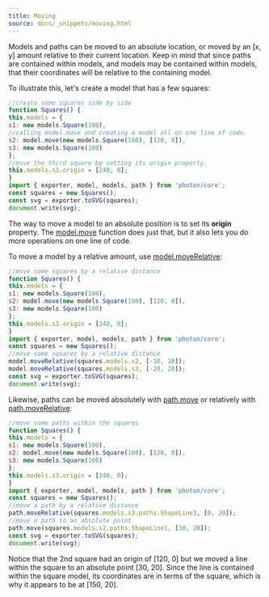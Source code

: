 ```yaml
---
title: Moving
source: docs/_snippets/moving.html
---
```


Models and paths can be moved to an absolute location, or moved by an [x, y] amount relative to their current location.
Keep in mind that since paths are contained within models, and models may be contained within models, that their coordinates will be relative to the containing model.

To illustrate this, let's create a model that has a few squares:

```javascript
//create some squares side by side
function Squares() {
this.models = {
s1: new models.Square(100),
//calling model.move and creating a model all on one line of code.
s2: model.move(new models.Square(100), [120, 0]),
s3: new models.Square(100)
};
//move the third square by setting its origin property.
this.models.s3.origin = [240, 0];
}
import { exporter, model, models, path } from 'photon/core';
const squares = new Squares();
const svg = exporter.toSVG(squares);
document.write(svg);
```

The way to move a model to an absolute position is to set its **origin** property.
The [model.move](/docs/api/modules/model.md#move) function does just that, but it also lets you do more operations on one line of code.

To move a model by a relative amount, use [model.moveRelative](/docs/api/modules/model.md#moverelative):

```javascript
//move some squares by a relative distance
function Squares() {
this.models = {
s1: new models.Square(100),
s2: model.move(new models.Square(100), [120, 0]),
s3: new models.Square(100)
};
this.models.s3.origin = [240, 0];
}
import { exporter, model, models, path } from 'photon/core';
const squares = new Squares();
//move some squares by a relative distance
model.moveRelative(squares.models.s2, [-10, 10]);
model.moveRelative(squares.models.s3, [-20, 20]);
const svg = exporter.toSVG(squares);
document.write(svg);
```

Likewise, paths can be moved absolutely with [path.move](/docs/api/modules/path.md#move)
or relatively with [path.moveRelative](/docs/api/modules/path.md#moverelative):

```javascript
//move some paths within the squares
function Squares() {
this.models = {
s1: new models.Square(100),
s2: model.move(new models.Square(100), [120, 0]),
s3: new models.Square(100)
};
this.models.s3.origin = [240, 0];
}
import { exporter, model, models, path } from 'photon/core';
const squares = new Squares();
//move a path by a relative distance
path.moveRelative(squares.models.s3.paths.ShapeLine3, [0, 20]);
//move a path to an absolute point
path.move(squares.models.s2.paths.ShapeLine1, [30, 20]);
const svg = exporter.toSVG(squares);
document.write(svg);
```

Notice that the 2nd square had an origin of [120, 0] but we moved a line within the square to an absolute point [30, 20]. Since the line is contained within the square model, its
coordinates are in terms of the square, which is why it appears to be at [150, 20].
